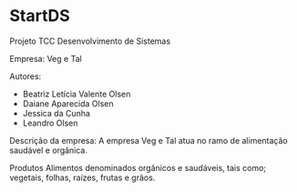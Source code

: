 # StartDS
Projeto TCC Desenvolvimento de Sistemas

Empresa:
Veg e Tal

Autores:
- Beatriz Letícia Valente Olsen
- Daiane Aparecida Olsen
- Jessica da Cunha
- Leandro Olsen

Descrição da empresa:
A empresa Veg e Tal atua no ramo de alimentação saudável e orgânica.

Produtos
Alimentos denominados orgânicos e saudáveis, tais como; vegetais, folhas, raízes, frutas e grãos.
